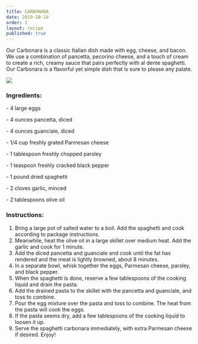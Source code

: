 ```yaml
---
title: CARBONARA
date: 2019-10-19
order: 1
layout: recipe
published: true
---
```

Our Carbonara is a classic Italian dish made with egg, cheese, and bacon. We use a combination of pancetta, pecorino cheese, and a touch of cream to create a rich, creamy sauce that pairs perfectly with al dente spaghetti. Our Carbonara is a flavorful yet simple dish that is sure to please any palate.

![](../uploads/rob-wicks-_sldbxdjcde-unsplash.jpg)

### Ingredients:

\- 4 large eggs

\- 4 ounces pancetta, diced

\- 4 ounces guanciale, diced 

\- 1/4 cup freshly grated Parmesan cheese

\- 1 tablespoon freshly chopped parsley 

\- 1 teaspoon freshly cracked black pepper 

\- 1 pound dried spaghetti 

\- 2 cloves garlic, minced 

\- 2 tablespoons olive oil 

### Instructions:

1. Bring a large pot of salted water to a boil. Add the spaghetti and cook according to package instructions. 
2. Meanwhile, heat the olive oil in a large skillet over medium heat. Add the garlic and cook for 1 minute. 
3. Add the diced pancetta and guanciale and cook until the fat has rendered and the meat is lightly browned, about 8 minutes. 
4. In a separate bowl, whisk together the eggs, Parmesan cheese, parsley, and black pepper. 
5. When the spaghetti is done, reserve a few tablespoons of the cooking liquid and drain the pasta. 
6. Add the drained pasta to the skillet with the pancetta and guanciale, and toss to combine. 
7. Pour the egg mixture over the pasta and toss to combine. The heat from the pasta will cook the eggs. 
8. If the pasta seems dry, add a few tablespoons of the cooking liquid to loosen it up. 
9. Serve the spaghetti carbonara immediately, with extra Parmesan cheese if desired. Enjoy!